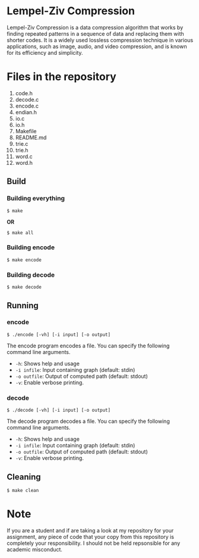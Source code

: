# Lempel-Ziv Compression

Lempel-Ziv Compression is a data compression algorithm that works by finding repeated patterns in a sequence of data and replacing them with shorter codes. It is a widely used lossless compression technique in various applications, such as image, audio, and video compression, and is known for its efficiency and simplicity.

# Files in the repository

1. code.h
2. decode.c
3. encode.c
4. endian.h
5. io.c
6. io.h
7. Makefile
8. README.md
9. trie.c
10. trie.h
11. word.c
12. word.h

## Build

### Building everything

```
$ make
```

**OR**

```
$ make all
```

### Building encode

```
$ make encode
```

### Building decode

```
$ make decode
```

## Running

### encode

```
$ ./encode [-vh] [-i input] [-o output]
```

 The encode program encodes a file. You can specify the following command line arguments.

- `-h`: Shows help and usage
- `-i infile`: Input containing graph (default: stdin)
- `-o outfile`: Output of computed path (default: stdout)
- `-v`: Enable verbose printing.

### decode
```
$ ./decode [-vh] [-i input] [-o output]
```

The decode program decodes a file. You can specify the following command line arguments.

- `-h`: Shows help and usage
- `-i infile`: Input containing graph (default: stdin)
- `-o outfile`: Output of computed path (default: stdout)
- `-v`: Enable verbose printing.

## Cleaning

```
$ make clean
```

# Note

If you are a student and if are taking a look at my repository for your assignment, any piece of code that your copy from this repository is completely your responsibility. I should not be held repsonsible for any academic misconduct.
